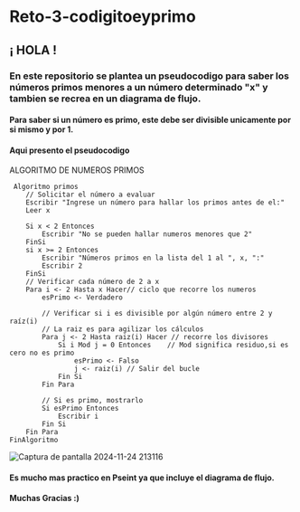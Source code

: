 # Reto-3-codigitoeyprimo
## ¡ HOLA ! 
### En este repositorio se plantea un pseudocodigo para saber los números primos menores a un número determinado "x" y tambien se recrea en un diagrama de flujo.
#### Para saber si un número es primo, este debe ser divisible unicamente por si mismo y por 1.
#### Aqui presento el pseudocodigo 


   
   ALGORITMO DE NUMEROS PRIMOS
	
     Algoritmo primos
		// Solicitar el número a evaluar
		Escribir "Ingrese un número para hallar los primos antes de el:"
		Leer x
		
		Si x < 2 Entonces
			Escribir "No se pueden hallar numeros menores que 2"
		FinSi
		si x >= 2 Entonces
			Escribir "Números primos en la lista del 1 al ", x, ":"
			Escribir 2
		FinSi	
		// Verificar cada número de 2 a x
		Para i <- 2 Hasta x Hacer// ciclo que recorre los numeros 
			esPrimo <- Verdadero
			
			// Verificar si i es divisible por algún número entre 2 y raíz(i)
			// La raiz es para agilizar los cálculos
			Para j <- 2 Hasta raiz(i) Hacer // recorre los divisores
				Si i Mod j = 0 Entonces    // Mod significa residuo,si es cero no es primo
					esPrimo <- Falso
					j <- raiz(i) // Salir del bucle
				Fin Si
			Fin Para
			
			// Si es primo, mostrarlo
			Si esPrimo Entonces
				Escribir i
			Fin Si
		Fin Para
    FinAlgoritmo

 ![Captura de pantalla 2024-11-24 213116](https://github.com/user-attachments/assets/3f78198e-c070-481b-9b0d-4611c30242ce) 

 #### Es mucho mas practico en Pseint ya que incluye el diagrama de flujo.
 #### Muchas Gracias :)


